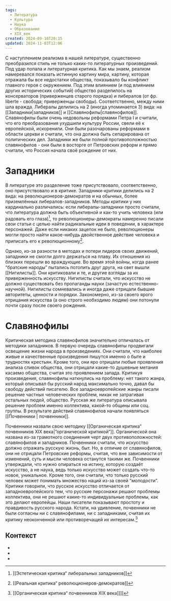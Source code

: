 ```yaml
---
tags:
  - Литература
  - Культура
  - Наука
  - Образование
  - XIX_век
created: 2024-09-18T20:15
updated: 2024-11-03T12:06
---
```

С наступлением реализма в нашей литературе, существенно преобразился стиль не только каких-то литературных произведений. Под удар попала и литературная критика. Как мы знаем, реализм намеревался показать истинную картину мира, картину, которая отражала бы все недостатки общества, показывало бы конфликт главного героя с окружением. Под этим влиянием (и под влиянием других исторических событий) общество разделилось на консерваторов (приверженцев старого порядка) и либералов (от фр. liberte - свобода; приверженцы свободы). Соответственно, между ними шла вражда. Либералы делились на 2 (иногда упоминается 3) вида: на [[Западники|западников]] и [[Славянофилы|славянофилов]]. Славянофилы были очень недовольны реформами Петра I и считали, что его преобразования ухудшили культуру России, свели её к европейской, искоренили. Они были разочарованы реформами в области церкви и считали, что она должна быть сепарирована от политических дел. Западники же были полной противоположностью славянофилов - они были в восторге от Петровских реформ и прямо считали, что Россия начала своё рождение от них.

# Западники
В литературе это разделение тоже присутствовало, соответственно, оно присутствовало и в критике. Западники-критики делились на 2 вида: на революционеров-демократов и на обычных, более приземлённых либералов-западников. Методы критики у них кардинально различались: если либералы-западники просто считали, что литература должна быть объективной и как-то учить человека (или радовать его глаза)[^1], то революционеры-демократы намеренно писали свои статьи с целью найти радикальные идеи в поведении, в характере персонажей. Даже если никаких зацепок не было, революционеры могли просто найти какое-нибудь двойственное действие человека и приписать его к революционному[^2].

Однако, из-за разности в методах и потери лидеров своих движений, западники не смогли долго держаться на плаву. Их отношения из близких перешли во враждующие. Во время этой войны, когда ранее “братские народы” пытались потопить друг друга, на свет вышли [[Нигилисты]]. Они критиковали и те, и другие взгляды за их приверженность искусству. Нигилисты считали, что искусство не должно существовать без пропаганды науки (зачастую естественно-научной). Нигилисты сомневались и иногда даже отрицали бывшие авторитеты, ценности и порядки. Закономерно, из-за своего ярого отрицания искусства (а оно строго необходимо людям) они потонули почти сразу после своего рождения.
# Славянофилы
 Критическая методика славянофилов значительно отличалась от методики западников. В первую очередь славянофилы продвигали освещение жизни народа в произведениях. Они считали, что наиболее живые и качественные произведения пишутся именно о быте и трудностях крестьян. Кроме того, они яро отрицали любые проявления анализа сливок общества, они отрицали какие-то душевные метания касаемо общества, считая это проявлением запада. Критикуя произведения, славянофилы наткнулись на проблему: нет такого жанра, который описывал бы русский народ максимально точно, давал бы свободу действий писателю. Все западноевропейские жанры писали решение частных человеческих проблем, никак не затрагивая остальных людей, общество. Русская же литература описывала решение проблем именно коллектива, какой-то общины или соц. группы. В результате действий славянофилов начали появляться [[Почвенники | почвенники]].

Почвенники назвали свою методику [[Органическая критика“ почвенников XIX века|”органической критикой”]]. Органической она названа из-за грамотного соединения черт двух противоположностей: славянофилов и западников. Почвенники считали, что искусство должно отражать русскую жизнь, быт. Но, в отличие от славянофилов, они не отрицали Петровские реформы, считая, что вне зависимости от изменений, суть и мысли человека останутся такими же. Почвенники утверждали, что нужно опираться на истину, которую создаёт искусство, а не наука, ведь только искусство может создать что-то новое, уникальное. Кроме того, они считали, что только русский человек может понимать множество наций из-за своей “молодости”. Критики говорили, что русское искусство отличается от западноевропейского тем, что русские персонажи решают проблемы коллектива, они не решают какие-то индивидуальные проблемы, как это делают европейцы. Наши писатели показывают простоту и правдивость русского народа. Кстати, на удивление, почвенники не были согласны ни с славянофилами, ни с западниками, считая их критику неоконченной или противоречащей их интересам.[^3]


## Контекст
- [^1]: [[Эстетическая критика“ либеральных западников]]
- [^2]: [[Реальная критика“ революционеров-демократов]]
- [^3]: [[Органическая критика“ почвенников XIX века]]]]
